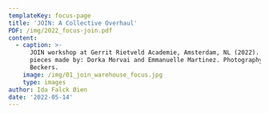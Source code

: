 ```yaml
---
templateKey: focus-page
title: 'JOIN: A Collective Overhaul'
PDF: /img/2022_focus-join.pdf
content:
  - caption: >-
      JOIN workshop at Gerrit Rietveld Academie, Amsterdam, NL (2022). JOIN
      pieces made by: Dorka Morvai and Emmanuelle Martinez. Photography by Anouk
      Beckers.
    image: /img/01_join_warehouse_focus.jpg
    type: images
author: Ida Falck Øien
date: '2022-05-14'
---
```


